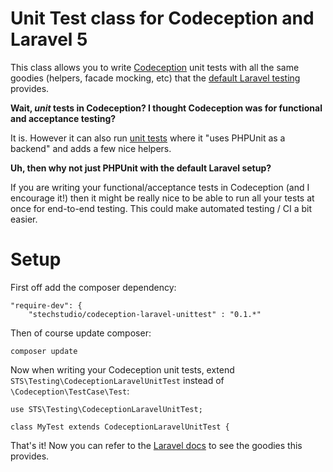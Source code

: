 Unit Test class for Codeception and Laravel 5
====================

This class allows you to write [Codeception](http://codeception.com/) unit tests with all the same goodies (helpers, facade mocking, etc) that the [default Laravel testing](http://laravel.com/docs/4.2/testing) provides.

**Wait, _unit_ tests in Codeception? I thought Codeception was for functional and acceptance testing?**

It is. However it can also run [unit tests](http://codeception.com/docs/06-UnitTests) where it "uses PHPUnit as a backend" and adds a few nice helpers.

**Uh, then why not just PHPUnit with the default Laravel setup?**

If you are writing your functional/acceptance tests in Codeception (and I encourage it!) then it might be really nice to be able to run all your tests at once for end-to-end testing. This could make automated testing / CI a bit easier.

Setup
====================

First off add the composer dependency:

    "require-dev": {
        "stechstudio/codeception-laravel-unittest" : "0.1.*"

Then of course update composer:

    composer update

Now when writing your Codeception unit tests, extend `STS\Testing\CodeceptionLaravelUnitTest` instead of `\Codeception\TestCase\Test`:

    use STS\Testing\CodeceptionLaravelUnitTest;

    class MyTest extends CodeceptionLaravelUnitTest {

That's it! Now you can refer to the [Laravel docs](http://laravel.com/docs/4.2/testing) to see the goodies this provides.
